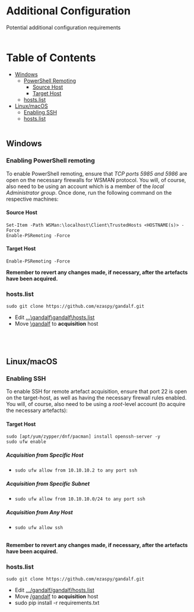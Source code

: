 # Additional Configuration

Potential additional configuration requirements<br><br>
<!-- TABLE OF CONTENTS -->
# Table of Contents

* [Windows](#windows)
  * [PowerShell Remoting](#enabling-powershell-remoting)
    * [Source Host](#source-host)
    * [Target Host](#target-host)
  * [hosts.list](#hosts.list)
* [Linux/macOS](#linux-macos)
  * [Enabling SSH](#enabling-ssh)
  * [hosts.list](#hosts.list)
<br><br>

## Windows

### Enabling PowerShell remoting
To enable PowerShell remoting, ensure that *TCP ports 5985 and 5986* are open on the necessary firewalls for WSMAN protocol. You will, of course, also need to be using an account which is a member of the *local Administrator group*. Once done, run the following command on the respective machines:
#### Source Host
`Set-Item -Path WSMan:\localhost\Client\TrustedHosts <HOSTNAME(s)> -Force`<br>
`Enable-PSRemoting -Force`<br>
#### Target Host
`Enable-PSRemoting -Force`<br>

**Remember to revert any changes made, if necessary, after the artefacts have been acquired.**<br>

### hosts.list
`sudo git clone https://github.com/ezaspy/gandalf.git`
- Edit [...\gandalf\gandalf\hosts.list](https://github.com/ezaspy/gandalf/blob/main/gandalf/hosts.list)
- Move [\gandalf](https://github.com/ezaspy/gandalf/tree/main/gandalf) to **acquisition** host<br><br>
<br><br>

## Linux/macOS

### Enabling SSH
To enable SSH for remote artefact acquisition, ensure that port 22 is open on the target-host, as well as having the necessary firewall rules enabled. You will, of course, also need to be using a *root*-level account (to acquire the necessary artefacts):
#### Target Host
`sudo [apt/yum/zypper/dnf/pacman] install openssh-server -y`<br>
`sudo ufw enable`<br>
##### Acquisition from Specific Host
- `sudo ufw allow from 10.10.10.2 to any port ssh`<br>
##### Acquisition from Specific Subnet
- `sudo ufw allow from 10.10.10.0/24 to any port ssh`<br>
##### Acquisition from Any Host
- `sudo ufw allow ssh`<br><br>

**Remember to revert any changes made, if necessary, after the artefacts have been acquired.**<br>

### hosts.list

`sudo git clone https://github.com/ezaspy/gandalf.git`
- Edit [.../gandalf/gandalf/hosts.list](https://github.com/ezaspy/gandalf/blob/main/gandalf/hosts.list)
- Move [/gandalf](https://github.com/ezaspy/gandalf/tree/main/gandalf) to **acquisition** host
- sudo pip install -r requirements.txt<br><br>
